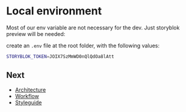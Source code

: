 # Local environment

Most of our env variable are not necessary for the dev. Just storyblok preview will be needed:

create an `.env` file at the root folder, with the following values:

```bash
STORYBLOK_TOKEN=JOIX7SzMmWD0nQlQdOa8lAtt
```

## Next

- [Architecture](./architecture.md)
- [Workflow](./workflow.md)
- [Styleguide](./styleguide.md)
